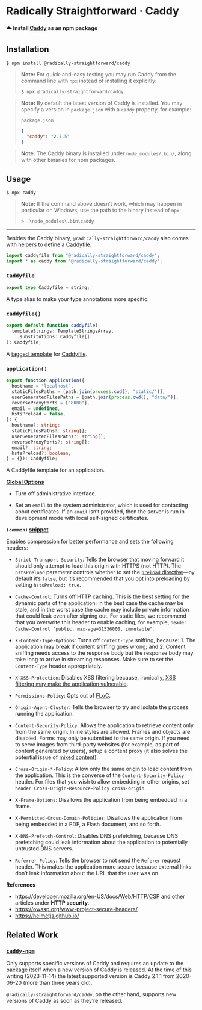 <!--
## TODO

- Let `package.json` specify a version range? It seems like a nice feature to have, but it means we’d have to introduce a dependency to resolve the ranges, and we’d have to implement some form of locking logic. It doesn’t seem to be worth it.
-->

# Radically Straightforward · Caddy

**☁️ Install [Caddy](https://caddyserver.com/) as an npm package**

## Installation

```console
$ npm install @radically-straightforward/caddy
```

> **Note:** For quick-and-easy testing you may run Caddy from the command line with `npx` instead of installing it explicitly:
>
> ```console
> $ npx @radically-straightforward/caddy
> ```

> **Note:** By default the latest version of Caddy is installed. You may specify a version in `package.json` with a `caddy` property, for example:
>
> `package.json`
>
> ```json
> {
>   "caddy": "2.7.5"
> }
> ```

> **Note:** The Caddy binary is installed under `node_modules/.bin/`, along with other binaries for npm packages.

## Usage

```console
$ npx caddy
```

> **Note:** If the command above doesn’t work, which may happen in particular on Windows, use the path to the binary instead of `npx`:
>
> ```console
> > .\node_modules\.bin\caddy
> ```

---

Besides the Caddy binary, `@radically-straightforward/caddy` also comes with helpers to define a [Caddyfile](https://caddyserver.com/docs/quick-starts/caddyfile).

```typescript
import caddyfile from "@radically-straightforward/caddy";
import * as caddy from "@radically-straightforward/caddy";
```

<!-- DOCUMENTATION START: ./source/index.mts -->

### `Caddyfile`

```typescript
export type Caddyfile = string;
```

A type alias to make your type annotations more specific.

### `caddyfile()`

```typescript
export default function caddyfile(
  templateStrings: TemplateStringsArray,
  ...substitutions: Caddyfile[]
): Caddyfile;
```

A [tagged template](https://developer.mozilla.org/en-US/docs/Web/JavaScript/Reference/Template_literals#tagged_templates) for [Caddyfile](https://caddyserver.com/docs/quick-starts/caddyfile).

### `application()`

```typescript
export function application({
  hostname = "localhost",
  staticFilesPaths = [path.join(process.cwd(), "static/")],
  userGeneratedFilesPaths = [path.join(process.cwd(), "data/")],
  reverseProxyPorts = ["8000"],
  email = undefined,
  hstsPreload = false,
}: {
  hostname?: string;
  staticFilesPaths?: string[];
  userGeneratedFilesPaths?: string[];
  reverseProxyPorts?: string[];
  email?: string;
  hstsPreload?: boolean;
} = {}): Caddyfile;
```

A Caddyfile template for an application.

**[Global Options](https://caddyserver.com/docs/caddyfile/options)**

- Turn off administrative interface.

- Set an `email` to the system administrator, which is used for contacting about certificates. If an `email` isn’t provided, then the server is run in development mode with local self-signed certificates.

**`(common)` [snippet](https://caddyserver.com/docs/caddyfile/concepts#snippets)**

Enables compression for better performance and sets the following headers:

- `Strict-Transport-Security`: Tells the browser that moving forward it should only attempt to load this origin with HTTPS (not HTTP). The `hstsPreload` parameter controls whether to set the [`preload` directive](https://hstspreload.org/)—by default it’s `false`, but it’s recommended that you opt into preloading by setting `hstsPreload: true`.

- `Cache-Control`: Turns off HTTP caching. This is the best setting for the dynamic parts of the application: in the best case the cache may be stale, and in the worst case the cache may include private information that could leak even after signing out. For static files, we recommend that you overwrite this header to enable caching, for example, `header Cache-Control "public, max-age=31536000, immutable"`.

- `X-Content-Type-Options`: Turns off `Content-Type` sniffing, because: 1. The application may break if content sniffing goes wrong; and 2. Content sniffing needs access to the response body but the response body may take long to arrive in streaming responses. Make sure to set the `Content-Type` header appropriately.

- `X-XSS-Protection`: Disables XSS filtering because, ironically, [XSS filtering may make the application vulnerable](https://developer.mozilla.org/en-US/docs/Web/HTTP/Headers/X-XSS-Protection#vulnerabilities_caused_by_xss_filtering).

- `Permissions-Policy`: Opts out of [FLoC](https://web.dev/articles/floc).

- `Origin-Agent-Cluster`: Tells the browser to try and isolate the process running the application.

- `Content-Security-Policy`: Allows the application to retrieve content only from the same origin. Inline styles are allowed. Frames and objects are disabled. Forms may only be submitted to the same origin. If you need to serve images from third-party websites (for example, as part of content generated by users), setup a content proxy (it also solves the potential issue of [mixed content](https://developer.mozilla.org/en-US/docs/Web/Security/Mixed_content)).

- `Cross-Origin-*-Policy`: Allow only the same origin to load content from the application. This is the converse of the `Content-Security-Policy` header. For files that you wish to allow embedding in other origins, set `header Cross-Origin-Resource-Policy cross-origin`.

- `X-Frame-Options`: Disallows the application from being embedded in a frame.

- `X-Permitted-Cross-Domain-Policies`: Disallows the application from being embedded in a PDF, a Flash document, and so forth.

- `X-DNS-Prefetch-Control`: Disables DNS prefetching, because DNS prefetching could leak information about the application to potentially untrusted DNS servers.

- `Referrer-Policy`: Tells the browser to not send the `Referer` request header. This makes the application more secure because external links don’t leak information about the URL that the user was on.

**References**

- <https://developer.mozilla.org/en-US/docs/Web/HTTP/CSP> and other articles under **HTTP security**.
- <https://owasp.org/www-project-secure-headers/>
- <https://helmetjs.github.io/>

<!-- DOCUMENTATION END: ./source/index.mts -->

## Related Work

### [`caddy-npm`](https://www.npmjs.com/package/caddy-npm)

Only supports specific versions of Caddy and requires an update to the package itself when a new version of Caddy is released. At the time of this writing (2023-11-14) the latest supported version is Caddy 2.1.1 from 2020-06-20 (more than three years old).

`@radically-straightforward/caddy`, on the other hand, supports new versions of Caddy as soon as they’re released.
